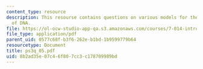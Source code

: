 ```yaml
---
content_type: resource
description: This resourse contains questions on various models for the structure
  of DNA.
file: https://ol-ocw-studio-app-qa.s3.amazonaws.com/courses/7-014-introductory-biology-spring-2005/8b2ad35e07c46f807cc3c178709989bd_ps3q_05.pdf
file_type: application/pdf
parent_uid: 0577c68f-b3f6-262e-b1bd-1b9599779b64
resourcetype: Document
title: ps3q_05.pdf
uid: 8b2ad35e-07c4-6f80-7cc3-c178709989bd
---
```

